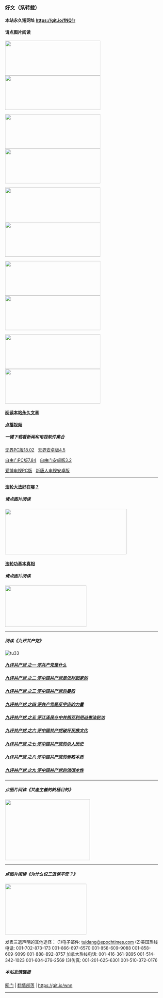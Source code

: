 ### 好文（系转载）

#### 本站永久短网址 https://git.io/fNQ1r 

#### 请点图片阅读

<a href="https://github.com/suiy6/w3hy/blob/master/README.md"><img src="https://user-images.githubusercontent.com/41253693/43961422-822a7880-9ce7-11e8-9ea1-473f2c29048a.png" width="314"  height="114"></a>
<a href="https://github.com/suiy6/w1hy/blob/master/README.md"><img src="https://user-images.githubusercontent.com/41253693/43961652-27455100-9ce8-11e8-93b4-efcd64c35a41.png" width="314"  height="114"></a>

<a href="https://github.com/suiy6/xhy4/blob/master/README.md"><img src="https://user-images.githubusercontent.com/41253693/43961864-af2b5b00-9ce8-11e8-9d88-75851ae02d99.png" width="314"  height="114"></a>
<a href="https://github.com/suiy6/xhy2/blob/master/README.md"><img src="https://user-images.githubusercontent.com/41253693/43962048-3678ce80-9ce9-11e8-8048-d3f2d7507e0c.png" width="314"  height="114"></a>

<a href="https://github.com/suiy6/xihy/blob/master/README.md"><img src="https://user-images.githubusercontent.com/41253693/43962209-af0f0508-9ce9-11e8-8ed8-e18e73759a6e.png" width="314"  height="114"></a>
<a href="https://github.com/suiy6/w2hy/blob/master/README.md"><img src="https://user-images.githubusercontent.com/41253693/43962394-2dbe4012-9cea-11e8-98e9-c10ea837443a.png" width="314"  height="114"></a>

<a href="https://github.com/suiy6/thy/blob/master/README.md"><img src="https://user-images.githubusercontent.com/41253693/43954941-ddf68c4c-9cd0-11e8-8c40-dec9e9be9d7a.png" width="314"  height="114"></a>
<a href="https://github.com/suiy6/fhy/blob/master/README.md"><img src="https://user-images.githubusercontent.com/41253693/43955269-ed98e6d0-9cd1-11e8-9ac1-ce9f174f7ce4.png" width="314"  height="114"></a>

<a href="https://github.com/suiy6/ghy/blob/master/README.md"><img src="https://user-images.githubusercontent.com/41253693/43955609-932aeebc-9cd3-11e8-9860-f649524b57f5.png" width="314"  height="114"></a>
<a href="https://github.com/suiy6/xhy1/blob/master/README.md"><img src="https://user-images.githubusercontent.com/41253693/43956319-4a5bcc26-9cd6-11e8-85be-f614342ad0a9.png" width="314"  height="114"></a>

#### [阅读本站永久文章](https://github.com/issues)

#### [点播视频](https://rutube.ru/video/person/2909496/)

##### 一键下载看新闻和电视软件集合

<a href="https://github.com/gfw-breaker/nogfw/blob/master/binary/u1802.zip?raw=true" targe="_blank">无界PC版18.02</a> &nbsp; 
<a href="https://github.com/gfw-breaker/nogfw/blob/master/binary/um4.5.apk?raw=true" targe="_blank">无界安卓版4.5</a>

<a href="https://github.com/gfw-breaker/nogfw/blob/master/binary/fg764p.zip?raw=true" targe="_blank">自由门PC版7.84</a> &nbsp; 
<a href="https://github.com/gfw-breaker/nogfw/blob/master/binary/fgma32.apk?raw=true" targe="_blank">自由门安卓版3.2</a>

<a href="https://github.com/gfw-breaker/nogfw/blob/master/binary/iPPOTV.zip?raw=true" targe="_blank">爱博电视PC版</a> &nbsp; 
<a href="https://github.com/gfw-breaker/nogfw/blob/master/binary/iNTD_TV.apk?raw=true" targe="_blank">新唐人电视安卓版</a>  

******

#### [法轮大法好在哪？](https://github.com/suiy6/xhy5/issues/8)

##### 请点图片阅读

<a href="https://github.com/suiy6/xhy5/issues/8"><img src="https://user-images.githubusercontent.com/41253693/43356348-b048bb5a-92a1-11e8-9612-fbc329015df6.png" width="400"  height="150"></a>

#### [法轮功基本真相](https://github.com/suiy6/xhy5/issues/10)

##### 请点图片阅读

<a href="https://github.com/suiy6/xhy5/issues/10"><img src="https://user-images.githubusercontent.com/41253693/43361629-3e804dde-9306-11e8-8623-d85bcba80a1b.png" width="268"  height="136"></a>

******

##### 阅读《九评共产党》
![tu33](https://user-images.githubusercontent.com/41253693/43362643-02c9f814-9322-11e8-8175-0e458fe5d929.png)
##### [九评共产党 之一 评共产党是什么 ](https://github.com/5fan/88/issues/2)
##### [九评共产党 之二 评中国共产党是怎样起家的](https://github.com/5fan/88/issues/3)
##### [九评共产党 之三 评中国共产党的暴政](https://github.com/5fan/88/issues/4)
##### [九评共产党 之四 评共产党是反宇宙的力量](https://github.com/5fan/88/issues/5)
##### [九评共产党 之五 评江泽民与中共相互利用迫害法轮功](https://github.com/5fan/88/issues/9)
##### [九评共产党 之六 评中国共产党破坏民族文化](https://github.com/5fan/88/issues/10)
##### [九评共产党 之七 评中国共产党的杀人历史](https://github.com/5fan/88/issues/11)
##### [九评共产党 之八 评中国共产党的邪教本质](https://github.com/5fan/88/issues/12)
##### [九评共产党 之九 评中国共产党的流氓本性](https://github.com/5fan/88/issues/13)

****
 ##### 点图片阅读《共產主義的終極目的》
 
 <a href="https://github.com/suiy6/xhy2/issues/9"><img src="https://user-images.githubusercontent.com/41253693/43034411-5810e734-8d0e-11e8-9a42-c01f23c58ab9.jpeg" width="280"  height="200"></a>
 
 ******

##### 点图片阅读《为什么说三退保平安？》
 
 <a href="https://github.com/suiy6/xhy5/issues/11"><img src="https://user-images.githubusercontent.com/41253693/43362671-da1f89aa-9322-11e8-85a3-6a9a4502d086.png" width="268"  height="167"></a>

发表三退声明的其他途径：
(1)电子邮件: tuidang@epochtimes.com
(2)美国热线电话:
001-702-873-173
001-866-697-6570 
001-858-609-9088 
001-858-609-9099 
001-888-892-8757 
加拿大热线电话:
001-416-361-9895 
001-514-342-1023 
001-604-276-2569
(3)传真:
001-201-625-6301 
001-510-372-0176
 <br/>
 
 ##### 本站友情链接
 
[网门](https://github.com/ogate2/ogate)   | [翻墙部落](https://git.io/urfos) | https://git.io/wnn

******

